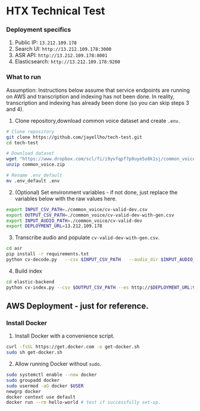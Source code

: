 # HTX Technical Test

### Deployment specifics
1. Public IP: `13.212.109.178`
2. Search UI: `http://13.212.109.178:3000`
3. ASR API: `http://13.212.109.178:8001`
4. Elasticsearch: `http://13.212.109.178:9200`

### What to run
Assumption: Instructions below assume that service endpoints are running on AWS and transcription and indexing has not been done. In reality, transcription and indexing has already been done (so you can skip steps 3 and 4).

1. Clone repository,download common voice dataset and create `.env`.
```bash
# Clone repository
git clone https://github.com/jayellho/tech-test.git
cd tech-test

# Download dataset
wget "https://www.dropbox.com/scl/fi/i9yvfqpf7p8uye5o8k1sj/common_voice.zip?rlkey=lz3dtjuhekc3xw4jnoeoqy5yu&dl=1" -O common_voice.zip
unzip common_voice.zip

# Rename .env_default
mv .env_default .env
```

2. (Optional) Set environment variables - if not done, just replace the variables below with the raw values here.
```bash
export INPUT_CSV_PATH=./common_voice/cv-valid-dev.csv
export OUTPUT_CSV_PATH=./common_voice/cv-valid-dev-with-gen.csv
export INPUT_AUDIO_PATH=./common_voice/cv-valid-dev
export DEPLOYMENT_URL=13.212.109.178
```
   
3. Transcribe audio and populate `cv-valid-dev-with-gen.csv`.
```bash
cd asr
pip install -r requirements.txt
python cv-decode.py   --csv $INPUT_CSV_PATH   --audio_dir $INPUT_AUDIO_PATH   --api http://$DEPLOYMENT_URL:8001/asr   --out_csv $OUTPUT_CSV_PATH
```
4. Build index
```bash
cd elastic-backend
python cv-index.py --csv $OUTPUT_CSV_PATH --es http://$DEPLOYMENT_URL:9200 --index cv-transcriptions
```

## AWS Deployment - just for reference.
### Install Docker
1. Install Docker with a convenience script.
```bash
curl -fsSL https://get.docker.com -o get-docker.sh
sudo sh get-docker.sh
```

2. Allow running Docker without `sudo`.
```bash
sudo systemctl enable --now docker
sudo groupadd docker
sudo usermod -aG docker $USER
newgrp docker
docker context use default
docker run --rm hello-world # test if successfully set-up.
```
